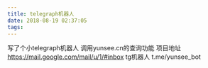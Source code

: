 ```yaml
---
title: telegraph机器人
date: 2018-08-19 02:37:05
tags:
---
```

写了个小telegraph机器人 调用yunsee.cn的查询功能
项目地址 https://mail.google.com/mail/u/1/#inbox
tg机器人 t.me/yunsee_bot

